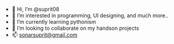 - 👋 Hi, I’m @suprit08 
- 👀 I’m interested in programming, UI designing, and much more..
- 🌱 I’m currently learning pythonism
- 💞️ I’m looking to collaborate on my handson projects
- 📫 sonarsuprit@gmail.com

<!---
suprit08/suprit08 is a ✨ special ✨ repository because its `README.md` (this file) appears on your GitHub profile.
You can click the Preview link to take a look at your changes.
--->
